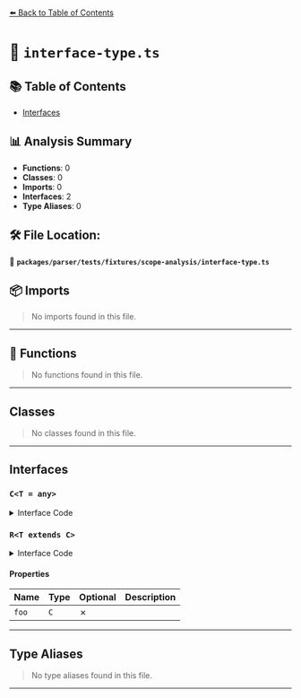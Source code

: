 [⬅️ Back to Table of Contents](../../../../../index.md)

# 📄 `interface-type.ts`

## 📚 Table of Contents

- [Interfaces](#interfaces)

## 📊 Analysis Summary

- **Functions**: 0
- **Classes**: 0
- **Imports**: 0
- **Interfaces**: 2
- **Type Aliases**: 0

## 🛠️ File Location:
📂 **`packages/parser/tests/fixtures/scope-analysis/interface-type.ts`**

## 📦 Imports

> No imports found in this file.


---

## 🔧 Functions

> No functions found in this file.


---

## Classes

> No classes found in this file.


---

## Interfaces

### `C<T = any>`

<details><summary>Interface Code</summary>

```ts
interface C<T = any> {}
```
</details>

### `R<T extends C>`

<details><summary>Interface Code</summary>

```ts
interface R<T extends C> {
  foo: C;
}
```
</details>

#### Properties

| Name | Type | Optional | Description |
|------|------|----------|-------------|
| `foo` | `C` | ✗ |  |


---

## Type Aliases

> No type aliases found in this file.


---